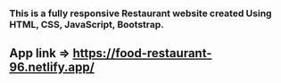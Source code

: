 ### **This is a fully responsive Restaurant website created Using HTML, CSS, JavaScript, Bootstrap.**

## **App link** => https://food-restaurant-96.netlify.app/
